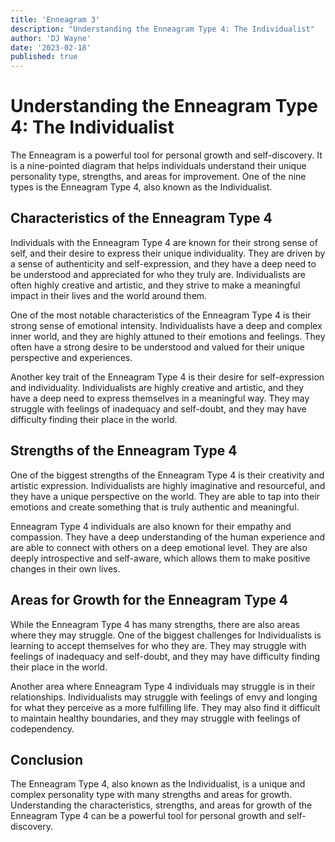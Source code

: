 ```yaml
---
title: 'Enneagram 3'
description: "Understanding the Enneagram Type 4: The Individualist"
author: 'DJ Wayne'
date: '2023-02-18'
published: true
---
```



# Understanding the Enneagram Type 4: The Individualist

The Enneagram is a powerful tool for personal growth and self-discovery. It is a nine-pointed diagram that helps individuals understand their unique personality type, strengths, and areas for improvement. One of the nine types is the Enneagram Type 4, also known as the Individualist.

## Characteristics of the Enneagram Type 4

Individuals with the Enneagram Type 4 are known for their strong sense of self, and their desire to express their unique individuality. They are driven by a sense of authenticity and self-expression, and they have a deep need to be understood and appreciated for who they truly are. Individualists are often highly creative and artistic, and they strive to make a meaningful impact in their lives and the world around them.

One of the most notable characteristics of the Enneagram Type 4 is their strong sense of emotional intensity. Individualists have a deep and complex inner world, and they are highly attuned to their emotions and feelings. They often have a strong desire to be understood and valued for their unique perspective and experiences.

Another key trait of the Enneagram Type 4 is their desire for self-expression and individuality. Individualists are highly creative and artistic, and they have a deep need to express themselves in a meaningful way. They may struggle with feelings of inadequacy and self-doubt, and they may have difficulty finding their place in the world.

## Strengths of the Enneagram Type 4

One of the biggest strengths of the Enneagram Type 4 is their creativity and artistic expression. Individualists are highly imaginative and resourceful, and they have a unique perspective on the world. They are able to tap into their emotions and create something that is truly authentic and meaningful.

Enneagram Type 4 individuals are also known for their empathy and compassion. They have a deep understanding of the human experience and are able to connect with others on a deep emotional level. They are also deeply introspective and self-aware, which allows them to make positive changes in their own lives.

## Areas for Growth for the Enneagram Type 4

While the Enneagram Type 4 has many strengths, there are also areas where they may struggle. One of the biggest challenges for Individualists is learning to accept themselves for who they are. They may struggle with feelings of inadequacy and self-doubt, and they may have difficulty finding their place in the world.

Another area where Enneagram Type 4 individuals may struggle is in their relationships. Individualists may struggle with feelings of envy and longing for what they perceive as a more fulfilling life. They may also find it difficult to maintain healthy boundaries, and they may struggle with feelings of codependency.

## Conclusion

The Enneagram Type 4, also known as the Individualist, is a unique and complex personality type with many strengths and areas for growth. Understanding the characteristics, strengths, and areas for growth of the Enneagram Type 4 can be a powerful tool for personal growth and self-discovery.

